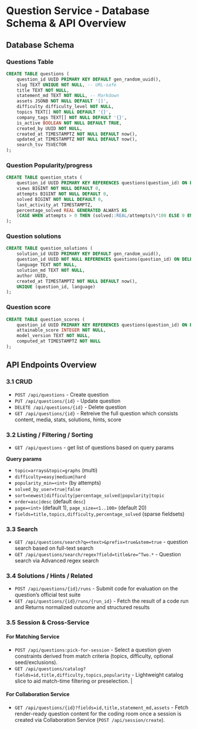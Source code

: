 # Question Service - Database Schema & API Overview

## Database Schema

### Questions Table

```sql
CREATE TABLE questions (
    question_id UUID PRIMARY KEY DEFAULT gen_random_uuid(),
    slug TEXT UNIQUE NOT NULL, -- URL-safe
    title TEXT NOT NULL,
    statement_md TEXT NOT NULL, -- Markdown
    assets JSONB NOT NULL DEFAULT '[]',
    difficulty difficulty_level NOT NULL,
    topics TEXT[] NOT NULL DEFAULT '{}',
    company_tags TEXT[] NOT NULL DEFAULT '{}',
    is_active BOOLEAN NOT NULL DEFAULT TRUE,
    created_by UUID NOT NULL,
    created_at TIMESTAMPTZ NOT NULL DEFAULT now(),
    updated_at TIMESTAMPTZ NOT NULL DEFAULT now(),
    search_tsv TSVECTOR
);
```

### Question Popularity/progress

```sql
CREATE TABLE question_stats (
    question_id UUID PRIMARY KEY REFERENCES questions(question_id) ON DELETE CASCADE,
    views BIGINT NOT NULL DEFAULT 0,
    attempts BIGINT NOT NULL DEFAULT 0,
    solved BIGINT NOT NULL DEFAULT 0,
    last_activity_at TIMESTAMPTZ,
    percentage_solved REAL GENERATED ALWAYS AS
    (CASE WHEN attempts > 0 THEN (solved::REAL/attempts)\*100 ELSE 0 END) STORED
);
```

### Question solutions

```sql
CREATE TABLE question_solutions (
    solution_id UUID PRIMARY KEY DEFAULT gen_random_uuid(),
    question_id UUID NOT NULL REFERENCES questions(question_id) ON DELETE CASCADE,
    language TEXT NOT NULL,
    solution_md TEXT NOT NULL,
    author UUID,
    created_at TIMESTAMPTZ NOT NULL DEFAULT now(),
    UNIQUE (question_id, language)
);
```

### Question score

```sql
CREATE TABLE question_scores (
    question_id UUID PRIMARY KEY REFERENCES questions(question_id) ON DELETE CASCADE,
    attainable_score INTEGER NOT NULL,
    model_version TEXT NOT NULL,
    computed_at TIMESTAMPTZ NOT NULL
);
```

## API Endpoints Overview

### 3.1 CRUD

- `POST /api/questions` - Create question
- `PUT /api/questions/{id}` - Update question
- `DELETE /api/questions/{id}` - Delete question
- `GET /api/questions/{id}` - Retreive the full question which consists content, media, stats, solutions, hints, score

### 3.2 Listing / Filtering / Sorting

- `GET /api/questions` - get list of questions based on query params

**Query params**

- `topic=arrays&topic=graphs` (multi)
- `difficulty=easy|medium|hard`
- `popularity_min=<int>` (by attempts)
- `solved_by_user=true|false`
- `sort=newest|difficulty|percentage_solved|popularity|topic`
- `order=asc|desc` (default `desc`)
- `page=<int>` (default 1), `page_size=<1..100>` (default 20)
- `fields=title,topics,difficulty,percentage_solved` (sparse fieldsets)

### 3.3 Search

- `GET /api/questions/search?q=<text>&prefix=true&stem=true` - question search based on full-text search
- `GET /api/questions/search/regex?field=title&re=^Two.*` - Question search via Advanced regex search

### 3.4 Solutions / Hints / Related

- `POST /api/questions/{id}/runs` - Submit code for evaluation on the question’s official test suite
- `GET /api/questions/{id}/runs/{run_id}` - Fetch the result of a code run and Returns normalized outcome and structured results

### 3.5 Session & Cross‑Service

#### For Matching Service

- `POST /api/questions:pick-for-session` - Select a question given constraints derived from match criteria (topics, difficulty, optional seed/exclusions).
- `GET /api/questions/catalog?fields=id,title,difficulty,topics,popularity` - Lightweight catalog slice to aid match-time filtering or preselection. |

#### For Collaboration Service

- `GET /api/questions/{id}?fields=id,title,statement_md,assets` - Fetch render-ready question content for the coding room once a session is created via Collaboration Service (`POST /api/session/create`).

